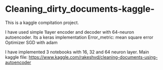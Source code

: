 # Cleaning_dirty_documents-kaggle-
This is a kaggle compitation project.

I have used simple 1layer encoder and decoder with 64-neuron autoencoder.
Its a keras implementation
Error_metric: mean square error
Optimizer SGD with adam

I have implemented 3 notebooks with 16, 32 and 64 neuron layer.
Main kaggle file: https://www.kaggle.com/rakeshvd/cleaning-documents-using-autoencoder
